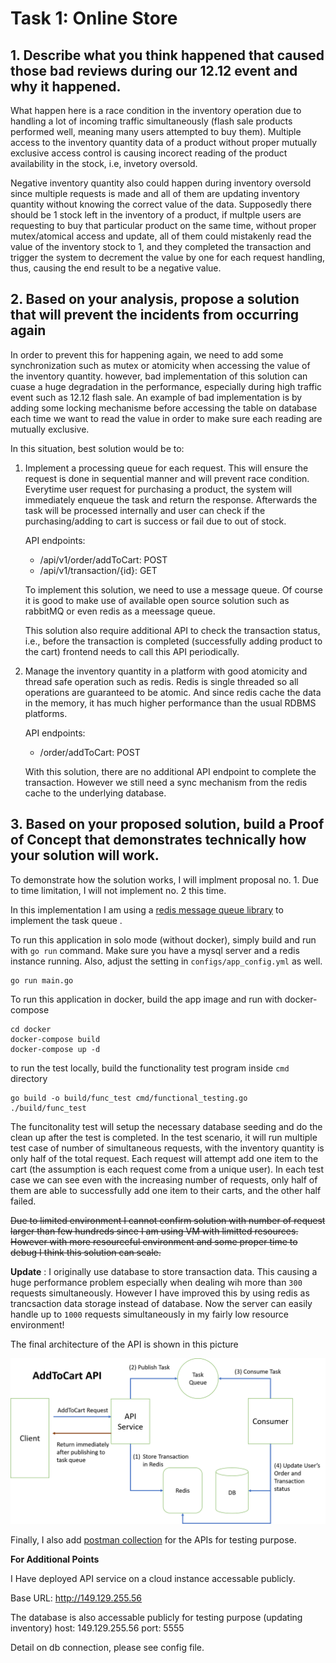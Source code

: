 # Task 1: Online Store

## 1. Describe what you think happened that caused those bad reviews during our 12.12 event and why it happened. 
What happen here is a race condition in the inventory operation due to handling a lot of incoming traffic simultaneously (flash sale products performed well, meaning many users attempted to buy them). Multiple access to the inventory quantity data of a product without proper mutually exclusive access control is causing incorect reading of the product availability in the stock, i.e, invetory oversold. 

Negative inventory quantity also could happen during inventory oversold since multiple requests is made and all of them are updating inventory quantity without knowing the correct value of the data. Supposedly there should be 1 stock left in the inventory of a product, if multple users are requesting to buy that particular product on the same time, without proper mutex/atomical access and update, all of them could mistakenly read the value of the inventory stock to 1, and they completed the transaction and trigger the system to decrement the value by one for each request handling, thus, causing the end result to be a negative value.

## 2. Based on your analysis, propose a solution that will prevent the incidents from occurring again
In order to prevent this for happening again, we need to add some synchronization such as mutex or atomicity when accessing the value of the inventory quantity. however, bad implementation of this solution can cuase a huge degradation in the performance, especially during high traffic event such as 12.12 flash sale. 
An example of bad implementation is by adding some locking mechanisme before accessing the table on database each time we want to read the value in order to make sure each reading are mutually exclusive. 

In this situation, best solution would be to:

1. Implement a processing queue for each request. This will ensure the request is done in sequential manner and will prevent race condition. Everytime user request for purchasing a product, the system will immediately enqueue the task and return the response. Afterwards the task will be processed internally and user can check if the purchasing/adding to cart is success or fail due to out of stock. 
    
    API endpoints:
    
    * /api/v1/order/addToCart: POST
    * /api/v1/transaction/{id}: GET

    To implement this solution, we need to use a message queue. Of course it is good to make use of available open source solution such as rabbitMQ or even redis as a meessage queue.
    
    This solution also require additional API to check the transaction status, i.e., before the transaction is completed (successfully adding product to the cart) frontend needs to call this API periodically.

2. Manage the inventory quantity in a platform with good atomicity and thread safe operation such as redis. Redis is single threaded so all operations are guaranteed to be atomic. And since redis cache the data in the memory, it has much higher performance than the usual RDBMS platforms. 

    API endpoints:

    * /order/addToCart: POST

    With this solution, there are no additional API endpoint to complete the transaction. However we still need a sync mechanism from the redis cache to the underlying database.

## 3. Based on your proposed solution, build a Proof of Concept that demonstrates technically how your solution will work.

To demonstrate how the solution works, I will implment proposal no. 1. Due to time limitation, I will not implement no. 2 this time.

In this implementation I am using a [redis message queue library](https://github.com/adjust/rmq) to implement the task queue .

To run this application in solo mode (without docker), simply build and run with ```go run``` command. Make sure you have a mysql server and a redis instance running. Also, adjust the setting in ```configs/app_config.yml``` as well.

```
go run main.go
```
To run this application in docker, build the app image and run with docker-compose

```
cd docker
docker-compose build
docker-compose up -d
```

to run the test locally, build the functionality test program inside ```cmd``` directory

```
go build -o build/func_test cmd/functional_testing.go 
./build/func_test
```

The funcitonality test will setup the necessary database seeding and do the clean up after the test is completed.
In the test scenario, it will run multiple test case of number of simultaneous requests, with the inventory quantity is only half of the total request. Each request will attempt add one item to the cart (the assumption is each request come from a unique user). In each test case we can see even with the increasing number of requests, only half of them are able to successfully add one item to their carts, and the other half failed.

~~Due to limited environment I cannot confirm solution with number of request larger than few hundreds since I am using VM with limitted resources. However with more resourceful environment and some proper time to debug I think this solution can scale.~~

**Update** : I originally use database to store transaction data. This causing a huge performance problem especially when dealing wih more than `300` requests simultaneously. However I have improved this by using redis as trancsaction data storage instead of database. Now the server can easily handle up to `1000` requests simultaneously in my fairly low resource environment!  

The final architecture of the API is shown in this picture

![](addtocart.png)


Finally, I also add [postman collection](evermos-test.postman_collection.json) for the APIs for testing purpose.


**For Additional Points**

I Have deployed API service on a cloud instance accessable publicly.

Base URL: http://149.129.255.56

The database is also accessable publicly for testing purpose (updating inventory)
host: 149.129.255.56
port: 5555

Detail on db connection, please see config file.
